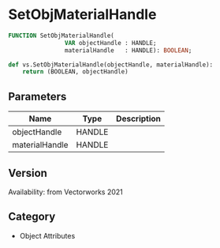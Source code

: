 # SetObjMaterialHandle

```pascal
FUNCTION SetObjMaterialHandle(
				VAR objectHandle : HANDLE;
				materialHandle   : HANDLE): BOOLEAN;
```

```python
def vs.SetObjMaterialHandle(objectHandle, materialHandle):
    return (BOOLEAN, objectHandle)
```

## Parameters
|Name|Type|Description|
|---|---|---|
|objectHandle|HANDLE|   |
|materialHandle|HANDLE|   |

## Version
Availability: from Vectorworks 2021

## Category
* Object Attributes

